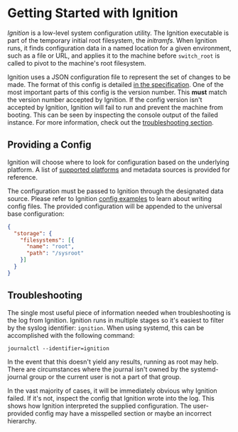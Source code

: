 # Getting Started with Ignition

*Ignition* is a low-level system configuration utility. The Ignition executable is part of the temporary initial root filesystem, the *initramfs*. When Ignition runs, it finds configuration data in a named location for a given environment, such as a file or URL, and applies it to the machine before `switch_root` is called to pivot to the machine's root filesystem.

Ignition uses a JSON configuration file to represent the set of changes to be made. The format of this config is detailed [in the specification][configspec]. One of the most important parts of this config is the version number. This **must** match the version number accepted by Ignition. If the config version isn't accepted by Ignition, Ignition will fail to run and prevent the machine from booting. This can be seen by inspecting the console output of the failed instance. For more information, check out the [troubleshooting section][troubleshooting].

## Providing a Config

Ignition will choose where to look for configuration based on the underlying platform. A list of [supported platforms][platforms] and metadata sources is provided for reference.

The configuration must be passed to Ignition through the designated data source. Please refer to Ignition [config examples][examples] to learn about writing config files. The provided configuration will be appended to the universal base configuration:

```json
{
  "storage": {
    "filesystems": [{
      "name": "root",
      "path": "/sysroot"
    }]
  }
}
```

## Troubleshooting

The single most useful piece of information needed when troubleshooting is the log from Ignition. Ignition runs in multiple stages so it's easiest to filter by the syslog identifier: `ignition`. When using systemd, this can be accomplished with the following command:

```
journalctl --identifier=ignition
```

In the event that this doesn't yield any results, running as root may help. There are circumstances where the journal isn't owned by the systemd-journal group or the current user is not a part of that group.

In the vast majority of cases, it will be immediately obvious why Ignition failed. If it's not, inspect the config that Ignition wrote into the log. This shows how Ignition interpreted the supplied configuration. The user-provided config may have a misspelled section or maybe an incorrect hierarchy.

[configspec]: configuration.md
[examples]: https://github.com/coreos/docs/blob/master/ignition/examples.md
[platforms]: supported-platforms.md
[troubleshooting]: #troubleshooting
